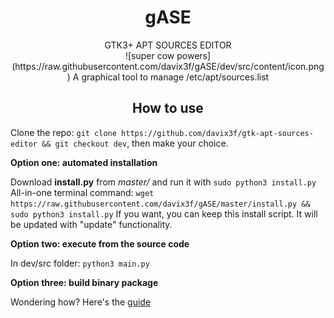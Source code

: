 <h1 align="center"> gASE </h1>
<p align="center">
    GTK3+ APT SOURCES EDITOR<br>
    ![super cow powers](https://raw.githubusercontent.com/davix3f/gASE/dev/src/content/icon.png)
    A graphical tool to manage /etc/apt/sources.list
</p>
<h2 align="center"> How to use </h2>

Clone the repo: `git clone https://github.com/davix3f/gtk-apt-sources-editor && git checkout dev`, then make your choice.

**Option one: automated installation**

Download **install.py** from *master/* and run it with `sudo python3 install.py`
All-in-one terminal command: `wget https://raw.githubusercontent.com/davix3f/gASE/master/install.py && sudo python3 install.py`
If you want, you can keep this install script. It will be updated with "update" functionality.

**Option two: execute from the source code**

In dev/src folder: `python3 main.py`

**Option three: build binary package**

Wondering how? Here's the [guide](https://github.com/davix3f/gtk-apt-sources-editor/blob/dev/src/C_SRC/BUILD_GUIDE.md)
